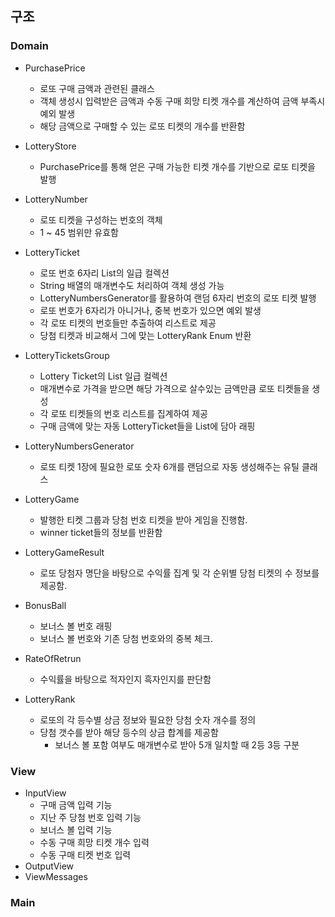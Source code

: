 ## 구조

### Domain

* PurchasePrice
    * 로또 구매 금액과 관련된 클래스
    * 객체 생성시 입력받은 금액과 수동 구매 희망 티켓 개수를 계산하여 금액 부족시 예외 발생
    * 해당 금액으로 구매할 수 있는 로또 티켓의 개수를 반환함

* LotteryStore
    * PurchasePrice를 통해 얻은 구매 가능한 티켓 개수를 기반으로 로또 티켓을 발행

* LotteryNumber
    * 로또 티켓을 구성하는 번호의 객체
    * 1 ~ 45 범위만 유효함

* LotteryTicket
    * 로또 번호 6자리 List의 일급 컬렉션
    * String 배열의 매개변수도 처리하여 객체 생성 가능
    * LotteryNumbersGenerator를 활용하여 랜덤 6자리 번호의 로또 티켓 발행
    * 로또 번호가 6자리가 아니거나, 중복 번호가 있으면 예외 발생
    * 각 로또 티켓의 번호들만 추출하여 리스트로 제공
    * 당첨 티켓과 비교해서 그에 맞는 LotteryRank Enum 반환

* LotteryTicketsGroup
    * Lottery Ticket의 List 일급 컬렉션
    * 매개변수로 가격을 받으면 해당 가격으로 살수있는 금액만큼 로또 티켓들을 생성
    * 각 로또 티켓들의 번호 리스트를 집계하여 제공
    * 구매 금액에 맞는 자동 LotteryTicket들을 List에 담아 래핑

* LotteryNumbersGenerator
    * 로또 티켓 1장에 필요한 로또 숫자 6개를 랜덤으로 자동 생성해주는 유틸 클래스
 
* LotteryGame
    * 발행한 티켓 그룹과 당첨 번호 티켓을 받아 게임을 진행함.
    * winner ticket들의 정보를 반환함

* LotteryGameResult
    * 로또 당첨자 명단을 바탕으로 수익률 집계 및 각 순위별 당첨 티켓의 수 정보를 제공함.

* BonusBall
    * 보너스 볼 번호 래핑
    * 보너스 볼 번호와 기존 당첨 번호와의 중복 체크.
    
* RateOfRetrun
    * 수익률을 바탕으로 적자인지 흑자인지를 판단함

* LotteryRank
    * 로또의 각 등수별 상금 정보와 필요한 당첨 숫자 개수를 정의
    * 당첨 갯수를 받아 해당 등수의 상금 합계를 제공함
        * 보너스 볼 포함 여부도 매개변수로 받아 5개 일치할 때 2등 3등 구분

### View

* InputView
    * 구매 금액 입력 기능
    * 지난 주 당첨 번호 입력 기능
    * 보너스 볼 입력 기능
    * 수동 구매 희망 티켓 개수 입력
    * 수동 구매 티켓 번호 입력
* OutputView
* ViewMessages

### Main
